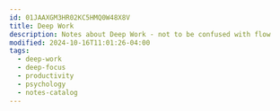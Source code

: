 ```yaml
---
id: 01JAAXGM3HR02KC5HMQ0W48X8V
title: Deep Work
description: Notes about Deep Work - not to be confused with flow
modified: 2024-10-16T11:01:26-04:00
tags:
  - deep-work
  - deep-focus
  - productivity
  - psychology
  - notes-catalog
---
```

